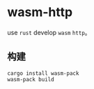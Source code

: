 # wasm-http

use `rust` develop `wasm` `http`。

## 构建

```shell
cargo install wasm-pack
wasm-pack build
```